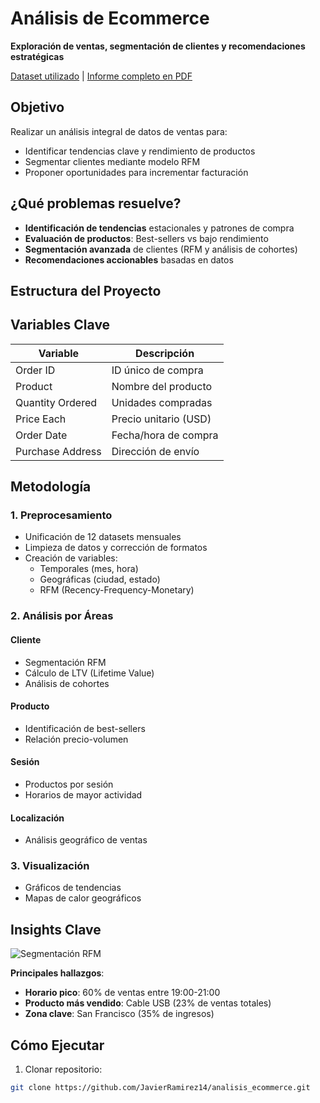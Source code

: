 # Análisis de Ecommerce
**Exploración de ventas, segmentación de clientes y recomendaciones estratégicas**  

[Dataset utilizado](https://github.com/JavierRamirez14/analisis_ecommerce/blob/main/data/) | [Informe completo en PDF](https://github.com/JavierRamirez14/analisis_ecommerce/blob/main/informe_analisis.pdf)

## Objetivo
Realizar un análisis integral de datos de ventas para:
- Identificar tendencias clave y rendimiento de productos  
- Segmentar clientes mediante modelo RFM  
- Proponer oportunidades para incrementar facturación  

## ¿Qué problemas resuelve?
- **Identificación de tendencias** estacionales y patrones de compra  
- **Evaluación de productos**: Best-sellers vs bajo rendimiento  
- **Segmentación avanzada** de clientes (RFM y análisis de cohortes)  
- **Recomendaciones accionables** basadas en datos  

## Estructura del Proyecto
## Variables Clave
| Variable            | Descripción                              |
|---------------------|------------------------------------------|
| Order ID          | ID único de compra                       |
| Product           | Nombre del producto                      |
| Quantity Ordered  | Unidades compradas                       |
| Price Each        | Precio unitario (USD)                    |
| Order Date        | Fecha/hora de compra                     |
| Purchase Address  | Dirección de envío                       |

## Metodología
### 1. Preprocesamiento
- Unificación de 12 datasets mensuales  
- Limpieza de datos y corrección de formatos  
- Creación de variables:
  - Temporales (mes, hora)  
  - Geográficas (ciudad, estado)  
  - RFM (Recency-Frequency-Monetary)  

### 2. Análisis por Áreas
#### Cliente
- Segmentación RFM  
- Cálculo de LTV (Lifetime Value)  
- Análisis de cohortes  

#### Producto
- Identificación de best-sellers  
- Relación precio-volumen  

#### Sesión
- Productos por sesión  
- Horarios de mayor actividad  

#### Localización
- Análisis geográfico de ventas  

### 3. Visualización
- Gráficos de tendencias  
- Mapas de calor geográficos  

## Insights Clave
![Segmentación RFM](https://github.com/JavierRamirez14/analisis_ecommerce/blob/main/rfm_analysis.png?raw=true)  

**Principales hallazgos**:  
- **Horario pico**: 60% de ventas entre 19:00-21:00  
- **Producto más vendido**: Cable USB (23% de ventas totales)  
- **Zona clave**: San Francisco (35% de ingresos)  

## Cómo Ejecutar
1. Clonar repositorio:
```bash
git clone https://github.com/JavierRamirez14/analisis_ecommerce.git
